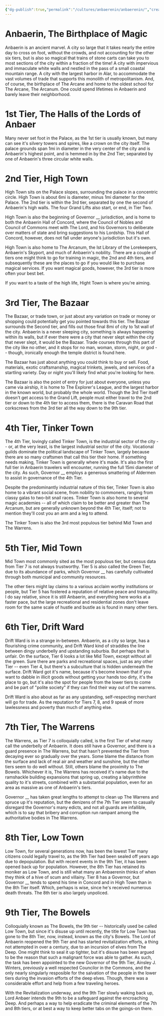 ```yaml
---
{"dg-publish":true,"permalink":"/cultures/anbaerenin/anbaerenin/","created":"2024-11-12T16:07:31.777-08:00","updated":"2025-01-20T20:21:23.000-08:00"}
---
```



# Anbaerin, The Birthplace of Magic
Anbaerin is an ancient marvel. A city so large that it takes nearly the entire day to cross on foot, without the crowds, and not accounting for the other six tiers, but is also so magical that trains of stone carts can take you to most sections of the city within a fraction of the time! A city with impervious and immaculate white walls and nestled in the pass of a small coastal mountain range. A city with the largest harbor in Alar, to accommodate the vast volumes of trade that supports this monolith of metropolitanism. And, of course, the birthplace of The Arcane and home to the oldest school for The Arcane, The Arcanum. One could spend lifetimes in Anbaerin and barely leave their neighborhood. 

# 1st Tier, The Halls of the Lords of Anbaer
Many never set foot in the Palace, as the 1st tier is usually known, but many can see it's silvery towers and spires, like a crown on the city itself. The palace grounds span 1mi in diameter in the very center of the city and is Anbaerin's highest point, and is hemmed in by the 2nd Tier; separated by one of Anbaerin's three circular white walls. 

# 2nd Tier, High Town
High Town sits on the Palace slopes, surrounding the palace in a concentric circle. High Town is about 6mi is diameter, minus 1mi diameter for the Palace. The 2nd tier is within the 3rd tier, separated by one the second of Anbaerin's high walls. The four Grand Lifts also start, or end, in Tier Two. 

High Town is also the beginning of Governor __ jurisdiction, and is home to both the Anbaerin Hall of Concord, where the Council of Nobles and Council of Commons meet with The Lord, and his Governors to deliberate over matters of state and bring suggestions to his Lordship. This Hall of Concord, however, does not fall under anyone's jurisdiction but it's own. 

High Town is also home to The Arcanum, the Ist Library of the Lorekeepers, Anbaerin's Skyport, and much of Anbaerin's nobility. There are a couple of tiers one might think to go for training in magic, the 2nd and 4th tiers, and subsequently these are the places to go if you would like to purchase magical services. If you want magical goods, however, the 3rd tier is more often your best bet. 

If you want to a taste of the high life, Hight Town is where you're aiming.

# 3rd Tier, The Bazaar
The Bazaar, or trade town, or just about any variation on trade or money or shopping could potentially get you pointed towards this tier. The Bazaar surrounds the Second tier, and fills out those final 8mi of city to 1st wall of the city. Anbaerin is a never sleeping city, something is always happening within its walls, but if ever there were a city that never slept within the city that never slept, it would be the Bazaar. Trade courses through this part of the city like no other, and it stops for no man, woman, storm, night, or god -- though, ironically enough the temple district is found here. 

The Bazaar has just about anything you could think to buy or sell. Food, materials, exotic craftsmanship, magical trinkets, jewels, and services of a startling variety. Day or night you'll likely find what you're looking for here. 

The Bazaar is also the point of entry for just about everyone, unless you came via airship, it is home to The Explorer's League, and the largest harbor in the known world, but probably the whole world. Though the 3rd Tier itself doesn't get access to the Grand Lift, people must either travel to the 2nd tier or down to the 4th tier to access them, there is the Caravan Road that corkscrews from the 3rd tier all the way down to the 9th tier.

# 4th Tier, Tinker Town
The 4th Tier, lovingly called Tinker Town, is the industrial sector of the city -- or, at the very least, is the largest industrial sector of the city. Vocational guilds dominate the political landscape of Tinker Town, largely because there are so many craftsmen that call this tier their home. If something needs making, Tinker Town is generally where it's made. It's also the first full tier in Anbaerin travelers will encounter, running the full 15mi diameter of the city. As such, Governor __ employs a generous smattering of Aldermen to assist in governance of the 4th Tier.

Despite the predominantly industrial nature of this tier, Tinker Town is also home to a vibrant social scene, from nobility to commoners, ranging from classy galas to two-bit snail races. Tinker Town is also home to several magic academies -- all of which claim to be better and greater than The Arcanum, but are generally unknown beyond the 4th Tier, itself; not to mention they'll cost you an arm and a leg to attend.

The Tinker Town is also the 3rd most populous tier behind Mid Town and The Warrens.

# 5th Tier, Mid Town
Mid Town most commonly sited as the most populous tier, but census data from Tier 7 is not always trustworthy. Tier 5 is also called the Green Tier, due to its abundance of parks, which Governor __ has carefully cultivated through both municipal and community resources. 

The other tiers might lay claims to a various acclaim worthy institutions or people, but Tier 5 has fostered a reputation of relative peace and tranquility. I do say relative, since it is still Anbaerin, and everything here works at a faster pace, but the large recreational and residential zones don't leave room for the same scale of hustle and bustle as is found in many other tiers. 

# 6th Tier, Drift Ward
Drift Ward is in a strange in-between. Anbaerin, as a city so large, has a flourishing crime community, and Drift Ward kind of straddles the line between dingy underbelly and upstanding suburbia. But perhaps that is unfair. On the surface, Tier 6 looks a lot like Mid Town, except without all the green. Sure there are parks and recreational spaces, just as any other Tier -- even Tier 4, but there's a subculture that is hidden underneath the surface. Drift Ward got it's name, because it's become known that if you want to dabble in illicit goods without getting your hands too dirty, it's the place to go, but it's also the spot for people from the lower tiers to come and be part of "polite society" if they can find their way out of the warrens. 

Drift Ward is also about as far as any upstanding, self-respecting merchant will go for trade. As the reputation for Tiers 7, 8, and 9 speak of more lawlessness and poverty than much of anything else. 

# 7th Tier, The Warrens
The Warrens, as Tier 7 is colloquially called, is the first Tier of what many call the underbelly of Anbaerin. It does still have a Governor, and there is a guard presence in The Warrens, but that hasn't prevented the Tier from decaying ever so gradually over the years. Some blame the distance from the surface and lack of real air and weather and sunshine, but the other tiers seem to do well without. Still, others blame the proximity to The Bowels. Whichever it is, The Warrens has received it's name due to the ramshackle building expansions that spring up, creating a labyrinthine quality to it's streets, combined with a substantial population, even for an area as massive as one of Anbaerin's tiers. 

Governor __ has taken great lengths to attempt to clean up The Warrens and spruce up it's reputation, but the denizens of the 7th Tier seem to casually disregard the Governor's many edicts, and not all guards are infallible, which is to say that bribery and corruption run rampant among the authoritative bodies in The Warrens. 

# 8th Tier, Low Town
Low Town, for several generations now, has been the lowest Tier many citizens could legally travel to, as the 9th Tier had been sealed off years ago due to depopulation. But with recent events in the 9th Tier, it has been opened back up for population. However, the 8th Tier has retained its moniker as Low Town, and is still what many an Anbaerenin thinks of when they think of a hive of scum and villainy. Tier 8 has a Governor, but Governor __ tends to spend his time in Concord and in High Town than in the 8th Tier itself. Which, perhaps is wise, since he's received numerous death threats. The 8th tier is also largely unpoliced. 

# 9th Tier, The Bowels
Colloquially known as The Bowels, the 9th tier -- historically used be called Low Town, but since it's disuse up until recently, the title for Low Town has gone to the 8th Tier, now, instead, known as the city's Bowels. The Lord of Anbaerin reopened the 9th Tier and has started revitalization efforts, a thing not attempted in over a century, due to an incursion of elves from The Deep. One might think to seal it up tighter, but it's disuse has been argued to be the reason that such a malignant force was able to gather. As such, the task has been appointed to the new Governor of the 9th Tier, Ainsley J. Winters, previously a well respected Councilor in the Commons, and the only nearly singularly resposible for the salvation of the people in the lower tiers during the invasion efforts of the deep elves. Though, there was a considerable effort and help from a few traveling heroes. 

With the Revitalization underway, and the 9th Tier slowly waking back up, Lord Anbaer intends the 9th to be a safeguard against the encroaching Deep. And perhaps a way to help eradicate the criminal elements of the 7th and 8th tiers, or at best a way to keep better tabs on the goings-on there. 